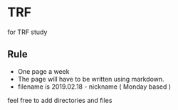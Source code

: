 # TRF
for TRF study

## Rule

- One page a week
- The page will have to be written using markdown.
- filename is 2019.02.18 - nickname ( Monday based )

feel free to add directories and files




